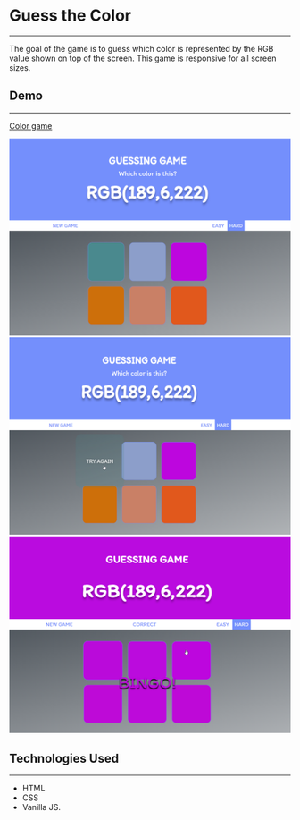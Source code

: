 # Guess the Color

---

The goal of the game is to guess which color is represented by the RGB value shown on top of the screen.
This game is responsive for all screen sizes.

## Demo

---

[Color game](https://guess-the-color-789.netlify.app/)

![Image](/screenshots/image1.png)
![Image](/screenshots/image2.png)
![Image](/screenshots/image3.png)

## Technologies Used

---

- HTML
- CSS
- Vanilla JS.
